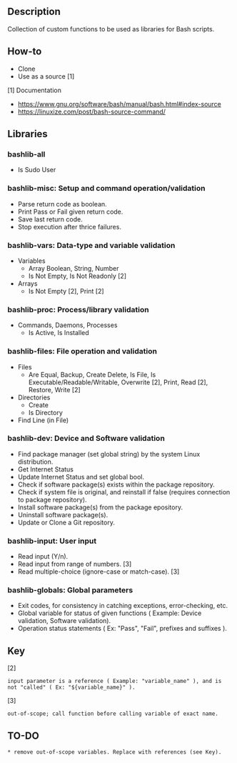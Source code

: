 ## Description
Collection of custom functions to be used as libraries for Bash scripts.

## How-to
* Clone
* Use as a source [1]

[1] Documentation
* https://www.gnu.org/software/bash/manual/bash.html#index-source
* https://linuxize.com/post/bash-source-command/


## Libraries
### bashlib-all
* Is Sudo User

### bashlib-misc: Setup and command operation/validation
* Parse return code as boolean.
* Print Pass or Fail given return code.
* Save last return code.
* Stop execution after thrice failures.

### bashlib-vars: Data-type and variable validation
* Variables
    * Array Boolean, String, Number
    * Is Not Empty, Is Not Readonly [2]
* Arrays
    * Is Not Empty [2], Print [2]

### bashlib-proc: Process/library validation
* Commands, Daemons, Processes
    * Is Active, Is Installed

### bashlib-files: File operation and validation
* Files
    * Are Equal, Backup, Create Delete, Is File, Is Executable/Readable/Writable, Overwrite [2], Print, Read [2], Restore, Write [2]
* Directories
    * Create
    * Is Directory
* Find Line (in File)

### bashlib-dev: Device and Software validation
* Find package manager (set global string) by the system Linux distribution.
* Get Internet Status
* Update Internet Status and set global bool.
* Check if software package(s) exists within the package repository.
* Check if system file is original, and reinstall if false (requires connection to package repository).
* Install software package(s) from the package epository.
* Uninstall software package(s).
* Update or Clone a Git repository.

### bashlib-input: User input
* Read input (Y/n).
* Read input from range of numbers. [3]
* Read multiple-choice (ignore-case or match-case). [3]

### bashlib-globals: Global parameters
* Exit codes, for consistency in catching exceptions, error-checking, etc.
* Global variable for status of given functions ( Example: Device validation, Software validation).
* Operation status statements ( Ex: "Pass", "Fail", prefixes and suffixes ).

## Key
[2]

    input parameter is a reference ( Example: "variable_name" ), and is not "called" ( Ex: "${variable_name}" ).
[3]

    out-of-scope; call function before calling variable of exact name.

## TO-DO
    * remove out-of-scope variables. Replace with references (see Key).
